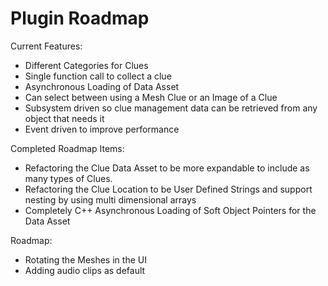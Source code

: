 ﻿# Plugin Roadmap

Current Features:

- Different Categories for Clues
- Single function call to collect a clue
- Asynchronous Loading of Data Asset
- Can select between using a Mesh Clue or an Image of a Clue
- Subsystem driven so clue management data can be retrieved from any object that needs it
- Event driven to improve performance

Completed Roadmap Items:
- Refactoring the Clue Data Asset to be more expandable to include as many types of Clues.
- Refactoring the Clue Location to be User Defined Strings and support nesting by using multi dimensional arrays
- Completely C++ Asynchronous Loading of Soft Object Pointers for the Data Asset

Roadmap:

* Rotating the Meshes in the UI
* Adding audio clips as default

